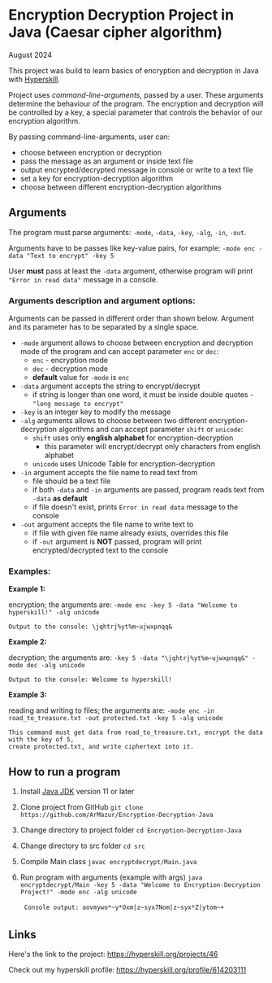 # Encryption Decryption Project in Java (Caesar cipher algorithm)

August 2024

This project was build to learn basics of encryption and decryption in Java
with [Hyperskill](https://hyperskill.org/).

Project uses *command-line-arguments*, passed by a user. These arguments determine the behaviour of the program.
The encryption and decryption will be controlled by a key, a special parameter that controls the behavior of our
encryption algorithm.

By passing command-line-arguments, user can:

* choose between encryption or decryption
* pass the message as an argument or inside text file
* output encrypted/decrypted message in console or write to a text file
* set a key for encryption-decryption algorithm
* choose between different encryption-decryption algorithms

## Arguments

The program must parse arguments: `-mode`, `-data`, `-key`, `-alg`, `-in`, `-out`.

Arguments have to be passes like key-value pairs, for example:
`-mode enc -data "Text to encrypt" -key 5`

User **must** pass at least the `-data` argument, otherwise program will print
`"Error in read data"` message in a console.

### Arguments description and argument options:
Arguments can be passed in different order than shown below. 
Argument and its parameter has to be separated by a single space.

+ `-mode` argument allows to choose between encryption and decryption mode of the program
  and can accept parameter `enc` or `dec`:
    + `enc` - encryption mode
    + `dec` - decryption mode
    + **default** value for `-mode` is `enc`
+ `-data` argument accepts the string to encrypt/decrypt
    + if string is longer than one word, it must be inside double quotes - `"long message to encrypt"`
+ `-key` is an integer key to modify the message
+ `-alg` arguments allows to choose between two different encryption-decryption algorithms and
  can accept parameter `shift` or `unicode`:
    + `shift` uses only **english alphabet** for encryption-decryption
        + this parameter will encrypt/decrypt only characters from english alphabet
    + `unicode` uses Unicode Table for encryption-decryption
+ `-in` argument accepts the file name to read text from
    + file should be a text file
    + if both `-data` and `-in` arguments are passed, program reads text from `-data` **as default**
    + if file doesn't exist, prints `Error in read data` message to the console
+ `-out` argument accepts the file name to write text to
    + if file with given file name already exists, overrides this file
    + if `-out` argument is **NOT** passed, program will print encrypted/decrypted
      text to the console

### **Examples**:

**Example 1:** 

encryption; the arguments are: `-mode enc -key 5 -data "Welcome to hyperskill!" -alg unicode`

    Output to the console: \jqhtrj%yt%m~ujwxpnqq&

**Example 2:** 

decryption; the arguments are: `-key 5 -data "\jqhtrj%yt%m~ujwxpnqq&" -mode dec -alg unicode`

    Output to the console: Welcome to hyperskill!

**Example 3:** 

reading and writing to files; the arguments are: `-mode enc -in road_to_treasure.txt -out protected.txt -key 5 -alg unicode`

    This command must get data from road_to_treasure.txt, encrypt the data with the key of 5, 
    create protected.txt, and write ciphertext into it.

## How to run a program
1. Install [Java JDK](https://www.oracle.com/java/technologies/downloads/#java21) version 11 or later
2. Clone project from GitHub `git clone https://github.com/ArMazur/Encryption-Decryption-Java`
3. Change directory to project folder `cd Encryption-Decryption-Java`
4. Change directory to src folder `cd src`
5. Compile Main class `javac encryptdecrypt/Main.java`
6. Run program with arguments (example with args) 
   `java encryptdecrypt/Main -key 5 -data "Welcome to Encryption-Decryption Project!" -mode enc -alg unicode`
    
        Console output: aovmywo*~y*Oxm|z~syx7Nom|z~syx*Z|ytom~+


## Links
Here's the link to the project: https://hyperskill.org/projects/46

Check out my hyperskill profile: https://hyperskill.org/profile/614203111

